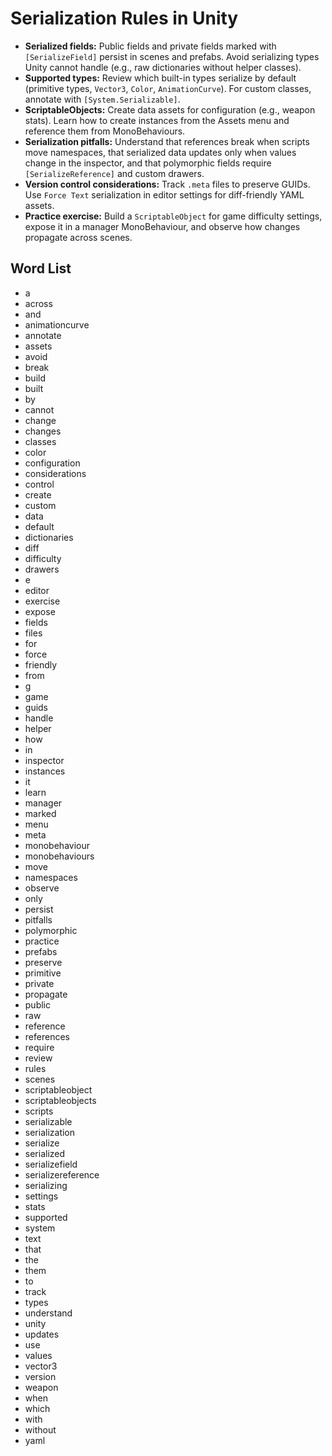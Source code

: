 # Serialization Rules in Unity
- **Serialized fields:** Public fields and private fields marked with `[SerializeField]` persist in scenes and prefabs. Avoid serializing types Unity cannot handle (e.g., raw dictionaries without helper classes).
- **Supported types:** Review which built-in types serialize by default (primitive types, `Vector3`, `Color`, `AnimationCurve`). For custom classes, annotate with `[System.Serializable]`.
- **ScriptableObjects:** Create data assets for configuration (e.g., weapon stats). Learn how to create instances from the Assets menu and reference them from MonoBehaviours.
- **Serialization pitfalls:** Understand that references break when scripts move namespaces, that serialized data updates only when values change in the inspector, and that polymorphic fields require `[SerializeReference]` and custom drawers.
- **Version control considerations:** Track `.meta` files to preserve GUIDs. Use `Force Text` serialization in editor settings for diff-friendly YAML assets.
- **Practice exercise:** Build a `ScriptableObject` for game difficulty settings, expose it in a manager MonoBehaviour, and observe how changes propagate across scenes.

## Word List
- a
- across
- and
- animationcurve
- annotate
- assets
- avoid
- break
- build
- built
- by
- cannot
- change
- changes
- classes
- color
- configuration
- considerations
- control
- create
- custom
- data
- default
- dictionaries
- diff
- difficulty
- drawers
- e
- editor
- exercise
- expose
- fields
- files
- for
- force
- friendly
- from
- g
- game
- guids
- handle
- helper
- how
- in
- inspector
- instances
- it
- learn
- manager
- marked
- menu
- meta
- monobehaviour
- monobehaviours
- move
- namespaces
- observe
- only
- persist
- pitfalls
- polymorphic
- practice
- prefabs
- preserve
- primitive
- private
- propagate
- public
- raw
- reference
- references
- require
- review
- rules
- scenes
- scriptableobject
- scriptableobjects
- scripts
- serializable
- serialization
- serialize
- serialized
- serializefield
- serializereference
- serializing
- settings
- stats
- supported
- system
- text
- that
- the
- them
- to
- track
- types
- understand
- unity
- updates
- use
- values
- vector3
- version
- weapon
- when
- which
- with
- without
- yaml

